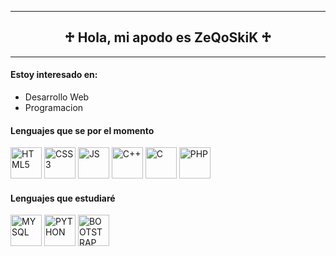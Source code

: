  <hr/>
<h2 align="center">♱ Hola, mi apodo es ZeQoSkiK ♱</h2>
<hr/>
<h4>Estoy interesado en:</h4>
<ul>
  <li>Desarrollo Web</li>
  <li>Programacion</li>
</ul>

<h4>Lenguajes que se por el momento</h4>
<p align="left">
<a href="https://es.wikipedia.org/wiki/HTML5"><img alt="HTML5" src="https://cdn.jsdelivr.net/gh/devicons/devicon/icons/html5/html5-original.svg" height="50px" width="50px" /></a>
<a href="https://es.wikipedia.org/wiki/CSS#CSS3"><img alt="CSS3" src="https://cdn.jsdelivr.net/gh/devicons/devicon/icons/css3/css3-original.svg" height="50px" width="50px" /></a>
  <a href="https://es.wikipedia.org/wiki/JavaScript"><img alt="JS" src="https://cdn.jsdelivr.net/gh/devicons/devicon/icons/javascript/javascript-original.svg" height="50px" width="50px" /></a>
<a href="https://es.wikipedia.org/wiki/C%2B%2B"><img alt="C++" src="https://cdn.jsdelivr.net/gh/devicons/devicon/icons/cplusplus/cplusplus-original.svg" height="50px" width="50px" /></a>
<a href="https://es.wikipedia.org/wiki/C_(lenguaje_de_programaci%C3%B3n)"><img alt="C" src="https://cdn.jsdelivr.net/gh/devicons/devicon/icons/c/c-original.svg" height="50px" width="50px" /></a>
  <a href="https://es.wikipedia.org/wiki/PHP"><img alt="PHP" src="https://cdn.jsdelivr.net/gh/devicons/devicon/icons/php/php-original.svg" height="50px" width="50px" /></a> 
</p>
<h4>Lenguajes que estudiaré</h4>
<p align="left"> 
<a href="https://es.wikipedia.org/wiki/MySQL"><img alt="MYSQL" src="https://cdn.jsdelivr.net/gh/devicons/devicon/icons/mysql/mysql-original.svg" height="50px" width="50px" /></a>
  <a href="https://es.wikipedia.org/wiki/Python"><img alt="PYTHON" src="https://cdn.jsdelivr.net/gh/devicons/devicon/icons/python/python-original.svg" height="50px" width="50px" /></a>
<a href="https://es.wikipedia.org/wiki/Bootstrap_(framework)"><img alt="BOOTSTRAP" src="https://cdn.jsdelivr.net/gh/devicons/devicon/icons/bootstrap/bootstrap-plain.svg" height="50px" width="50px" /></a>
</p>
